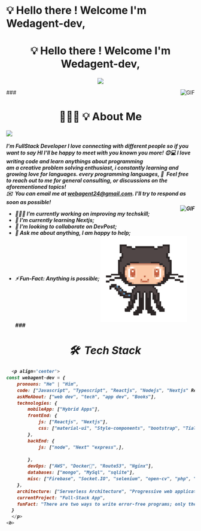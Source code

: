 # <h1 align="center"><h1>💡 Hello there ! Welcome I'm Wedagent-dev,</h1></h1>
 ## <h1 align='center'>💡 Hello there ! Welcome I'm Wedagent-dev,</h1>
  <p align="center"><img align="center" src="https://github.com/thompsonemerson/thompsonemerson/raw/master/cover-thompson.png" /></p>
</p>
  <img align="right" alt="GIF" src="https://greekmeleehell.files.wordpress.com/2017/11/gif-4.gif" />
### <h1 align="center">👨🏻‍💻 💡&nbsp;About Me</h1>

<img src="https://media.giphy.com/media/LnQjpWaON8nhr21vNW/giphy.gif" width="60"> <em>
  
  <b> I'm FullStack Developer <b/> <b>I love connecting with different people</b> so if you want to say HI <b>
    <b> I'll be happy to meet with you known you  more!</b> 
  😊💻 I love writing code and learn anythings about programming  
  <b>am a creative problem solving enthusiast, </b>
  i constantly learning and growing love for languages. every programming languages, 
💬 &nbsp;Feel free to reach out to me for general consulting, or discussions on the aforementioned topics!\
✉️ &nbsp;You can email me at webagent24@gmail.com. I'll try to respond as soon as possible!\
<img align="right" alt="GIF" src="https://i.pinimg.com/originals/e4/26/70/e426702edf874b181aced1e2fa5c6cde.gif" />
- 👨🏽‍💻 I’m currently working on improving my techskill;
- 🌱 I’m currently learning Nextjs; 
- 👯 I’m looking to collaborate on DevPost;
- 💬 Ask me about anything, I am happy to help;
- ⚡️ Fun-Fact: Anything is possible;
    <b>
    <img align='center' src="https://raw.githubusercontent.com/iCharlesZ/FigureBed/master/img/octocat.gif" width="230"><em>
        <b>
        ###<h1 align='center'>🛠 &nbsp;Tech Stack</h1>     
```js
  <p align='center'>
const webagent-dev = {
    pronouns: "He" | "Him",
    code: ["Javascript", "Typescript", "Reactjs", "Nodejs", "Nextjs" React-Native", "PHP"],
    askMeAbout: ["web dev", "tech", "app dev", "Books"],
    technologies: {
        mobileApp: ["Hybrid Apps"],
        frontEnd: {
            js: ["Reactjs", "Nextjs"],
            css: ["material-ui", "Style-components", "bootstrap", "Tialwind-css", "Sass",]
        },
        backEnd: {
            js: ["node", "Next" "express",],
           
        },
        devOps: ["AWS", "Docker🐳", "Route53", "Nginx"],
        databases: ["mongo", "MySql", "sqlite"],
        misc: ["Firebase", "Socket.IO", "selenium", "open-cv", "php", "SuiteApp"]
    },
    architecture: ["Serverless Architecture", "Progressive web applications", "Single page applications"],
    currentProject: "Full-Stack App",
    funFact: "There are two ways to write error-free programs; only the third one works"
  }
  </p>
<b>
  
